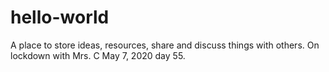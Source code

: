 # hello-world
A place to store ideas, resources, share and discuss things with others.
On lockdown with Mrs. C  May 7, 2020 day 55.
